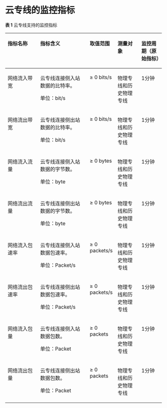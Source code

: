 # 云专线的监控指标<a name="ZH-CN_TOPIC_0133157388"></a>

**表 1**  云专线支持的监控指标

<a name="table539544351613"></a>
<table><thead align="left"><tr id="zh-cn_topic_0015479905_row14798174974914"><th class="cellrowborder" valign="top" width="22%" id="mcps1.2.6.1.1"><p id="zh-cn_topic_0015479905_p1798349184915"><a name="zh-cn_topic_0015479905_p1798349184915"></a><a name="zh-cn_topic_0015479905_p1798349184915"></a>指标名称</p>
</th>
<th class="cellrowborder" valign="top" width="33%" id="mcps1.2.6.1.2"><p id="zh-cn_topic_0015479905_p10798114964914"><a name="zh-cn_topic_0015479905_p10798114964914"></a><a name="zh-cn_topic_0015479905_p10798114964914"></a>指标含义</p>
</th>
<th class="cellrowborder" valign="top" width="14.000000000000002%" id="mcps1.2.6.1.3"><p id="zh-cn_topic_0015479905_p1879884912490"><a name="zh-cn_topic_0015479905_p1879884912490"></a><a name="zh-cn_topic_0015479905_p1879884912490"></a>取值范围</p>
</th>
<th class="cellrowborder" valign="top" width="16%" id="mcps1.2.6.1.4"><p id="zh-cn_topic_0015479905_p14798049174918"><a name="zh-cn_topic_0015479905_p14798049174918"></a><a name="zh-cn_topic_0015479905_p14798049174918"></a>测量对象</p>
</th>
<th class="cellrowborder" valign="top" width="15%" id="mcps1.2.6.1.5"><p id="zh-cn_topic_0015479905_p1611711113212"><a name="zh-cn_topic_0015479905_p1611711113212"></a><a name="zh-cn_topic_0015479905_p1611711113212"></a>监控周期（原始指标）</p>
</th>
</tr>
</thead>
<tbody><tr id="zh-cn_topic_0015479905_row1279820497494"><td class="cellrowborder" valign="top" width="22%" headers="mcps1.2.6.1.1 "><p id="zh-cn_topic_0024607920_p57610691193247"><a name="zh-cn_topic_0024607920_p57610691193247"></a><a name="zh-cn_topic_0024607920_p57610691193247"></a>网络流入带宽</p>
</td>
<td class="cellrowborder" valign="top" width="33%" headers="mcps1.2.6.1.2 "><p id="p124623853817"><a name="p124623853817"></a><a name="p124623853817"></a>云专线连接侧入站数据的比特率。</p>
<p id="p193991310103910"><a name="p193991310103910"></a><a name="p193991310103910"></a>单位：bit/s</p>
</td>
<td class="cellrowborder" valign="top" width="14.000000000000002%" headers="mcps1.2.6.1.3 "><p id="zh-cn_topic_0024607920_p16651850133012"><a name="zh-cn_topic_0024607920_p16651850133012"></a><a name="zh-cn_topic_0024607920_p16651850133012"></a>≥ 0 bits/s</p>
</td>
<td class="cellrowborder" valign="top" width="16%" headers="mcps1.2.6.1.4 "><p id="p15962894910"><a name="p15962894910"></a><a name="p15962894910"></a>物理专线和历史物理专线</p>
</td>
<td class="cellrowborder" valign="top" width="15%" headers="mcps1.2.6.1.5 "><p id="zh-cn_topic_0015479905_p1411911103212"><a name="zh-cn_topic_0015479905_p1411911103212"></a><a name="zh-cn_topic_0015479905_p1411911103212"></a>1分钟</p>
</td>
</tr>
<tr id="zh-cn_topic_0015479905_row1879824912492"><td class="cellrowborder" valign="top" width="22%" headers="mcps1.2.6.1.1 "><p id="zh-cn_topic_0024607920_p21161904193247"><a name="zh-cn_topic_0024607920_p21161904193247"></a><a name="zh-cn_topic_0024607920_p21161904193247"></a>网络流出带宽</p>
</td>
<td class="cellrowborder" valign="top" width="33%" headers="mcps1.2.6.1.2 "><p id="zh-cn_topic_0024607920_p36392626193247"><a name="zh-cn_topic_0024607920_p36392626193247"></a><a name="zh-cn_topic_0024607920_p36392626193247"></a>云专线连接侧出站数据的比特率。</p>
<p id="p9578185354418"><a name="p9578185354418"></a><a name="p9578185354418"></a>单位：bit/s</p>
</td>
<td class="cellrowborder" valign="top" width="14.000000000000002%" headers="mcps1.2.6.1.3 "><p id="zh-cn_topic_0024607920_p145221435131516"><a name="zh-cn_topic_0024607920_p145221435131516"></a><a name="zh-cn_topic_0024607920_p145221435131516"></a>≥ 0 bits/s</p>
</td>
<td class="cellrowborder" valign="top" width="16%" headers="mcps1.2.6.1.4 "><p id="p6311161911499"><a name="p6311161911499"></a><a name="p6311161911499"></a>物理专线和历史物理专线</p>
</td>
<td class="cellrowborder" valign="top" width="15%" headers="mcps1.2.6.1.5 "><p id="zh-cn_topic_0015479905_p1311611203217"><a name="zh-cn_topic_0015479905_p1311611203217"></a><a name="zh-cn_topic_0015479905_p1311611203217"></a>1分钟</p>
</td>
</tr>
<tr id="zh-cn_topic_0015479905_row157989497491"><td class="cellrowborder" valign="top" width="22%" headers="mcps1.2.6.1.1 "><p id="p1981512351293"><a name="p1981512351293"></a><a name="p1981512351293"></a>网络流入流量</p>
</td>
<td class="cellrowborder" valign="top" width="33%" headers="mcps1.2.6.1.2 "><p id="p8483191441612"><a name="p8483191441612"></a><a name="p8483191441612"></a>云专线连接侧入站数据的字节数。</p>
<p id="p284817212453"><a name="p284817212453"></a><a name="p284817212453"></a>单位：byte</p>
</td>
<td class="cellrowborder" valign="top" width="14.000000000000002%" headers="mcps1.2.6.1.3 "><p id="p28171735182918"><a name="p28171735182918"></a><a name="p28171735182918"></a>≥ 0 bytes</p>
</td>
<td class="cellrowborder" valign="top" width="16%" headers="mcps1.2.6.1.4 "><p id="p86711248144712"><a name="p86711248144712"></a><a name="p86711248144712"></a>物理专线和历史物理专线</p>
</td>
<td class="cellrowborder" valign="top" width="15%" headers="mcps1.2.6.1.5 "><p id="zh-cn_topic_0015479905_p201101113328"><a name="zh-cn_topic_0015479905_p201101113328"></a><a name="zh-cn_topic_0015479905_p201101113328"></a>1分钟</p>
</td>
</tr>
<tr id="zh-cn_topic_0015479905_row67982049174911"><td class="cellrowborder" valign="top" width="22%" headers="mcps1.2.6.1.1 "><p id="p19826935192917"><a name="p19826935192917"></a><a name="p19826935192917"></a>网络流出流量</p>
</td>
<td class="cellrowborder" valign="top" width="33%" headers="mcps1.2.6.1.2 "><p id="p1143816191415"><a name="p1143816191415"></a><a name="p1143816191415"></a>云专线连接侧出站数据的字节数。</p>
<p id="p0814115174513"><a name="p0814115174513"></a><a name="p0814115174513"></a>单位：byte</p>
</td>
<td class="cellrowborder" valign="top" width="14.000000000000002%" headers="mcps1.2.6.1.3 "><p id="p2829935112910"><a name="p2829935112910"></a><a name="p2829935112910"></a>≥ 0 bytes</p>
</td>
<td class="cellrowborder" valign="top" width="16%" headers="mcps1.2.6.1.4 "><p id="p43023362495"><a name="p43023362495"></a><a name="p43023362495"></a>物理专线和历史物理专线</p>
</td>
<td class="cellrowborder" valign="top" width="15%" headers="mcps1.2.6.1.5 "><p id="zh-cn_topic_0015479905_p13119111326"><a name="zh-cn_topic_0015479905_p13119111326"></a><a name="zh-cn_topic_0015479905_p13119111326"></a>1分钟</p>
</td>
</tr>
<tr id="zh-cn_topic_0015479905_row18798184916491"><td class="cellrowborder" valign="top" width="22%" headers="mcps1.2.6.1.1 "><p id="zh-cn_topic_0024607920_p7133182333"><a name="zh-cn_topic_0024607920_p7133182333"></a><a name="zh-cn_topic_0024607920_p7133182333"></a>网络流入包速率</p>
</td>
<td class="cellrowborder" valign="top" width="33%" headers="mcps1.2.6.1.2 "><p id="p179215408321"><a name="p179215408321"></a><a name="p179215408321"></a>云专线连接侧入站数据包速率。</p>
<p id="p287671734511"><a name="p287671734511"></a><a name="p287671734511"></a>单位：Packet/s</p>
</td>
<td class="cellrowborder" valign="top" width="14.000000000000002%" headers="mcps1.2.6.1.3 "><p id="p1311615193313"><a name="p1311615193313"></a><a name="p1311615193313"></a>≥ 0 packets/s</p>
</td>
<td class="cellrowborder" valign="top" width="16%" headers="mcps1.2.6.1.4 "><p id="p4305636154920"><a name="p4305636154920"></a><a name="p4305636154920"></a>物理专线和历史物理专线</p>
</td>
<td class="cellrowborder" valign="top" width="15%" headers="mcps1.2.6.1.5 "><p id="zh-cn_topic_0015479905_p4181119327"><a name="zh-cn_topic_0015479905_p4181119327"></a><a name="zh-cn_topic_0015479905_p4181119327"></a>1分钟</p>
</td>
</tr>
<tr id="zh-cn_topic_0015479905_row47988492495"><td class="cellrowborder" valign="top" width="22%" headers="mcps1.2.6.1.1 "><p id="zh-cn_topic_0024607920_p18143178133311"><a name="zh-cn_topic_0024607920_p18143178133311"></a><a name="zh-cn_topic_0024607920_p18143178133311"></a>网络流出包速率</p>
</td>
<td class="cellrowborder" valign="top" width="33%" headers="mcps1.2.6.1.2 "><p id="p14794440113211"><a name="p14794440113211"></a><a name="p14794440113211"></a>云专线连接侧出站数据包速率。</p>
<p id="p84430340456"><a name="p84430340456"></a><a name="p84430340456"></a>单位：Packet/s</p>
</td>
<td class="cellrowborder" valign="top" width="14.000000000000002%" headers="mcps1.2.6.1.3 "><p id="p1611819153314"><a name="p1611819153314"></a><a name="p1611819153314"></a>≥ 0 packets/s</p>
</td>
<td class="cellrowborder" valign="top" width="16%" headers="mcps1.2.6.1.4 "><p id="p18307536124916"><a name="p18307536124916"></a><a name="p18307536124916"></a>物理专线和历史物理专线</p>
</td>
<td class="cellrowborder" valign="top" width="15%" headers="mcps1.2.6.1.5 "><p id="zh-cn_topic_0015479905_p5161183213"><a name="zh-cn_topic_0015479905_p5161183213"></a><a name="zh-cn_topic_0015479905_p5161183213"></a>1分钟</p>
</td>
</tr>
<tr id="zh-cn_topic_0015479905_row14798104934912"><td class="cellrowborder" valign="top" width="22%" headers="mcps1.2.6.1.1 "><p id="p1511110341407"><a name="p1511110341407"></a><a name="p1511110341407"></a>网络流入包量</p>
<p id="zh-cn_topic_0024607920_p28081950183116"><a name="zh-cn_topic_0024607920_p28081950183116"></a><a name="zh-cn_topic_0024607920_p28081950183116"></a></p>
</td>
<td class="cellrowborder" valign="top" width="33%" headers="mcps1.2.6.1.2 "><p id="p10373152123811"><a name="p10373152123811"></a><a name="p10373152123811"></a>云专线连接侧入站数据包数。</p>
<p id="p19194217457"><a name="p19194217457"></a><a name="p19194217457"></a>单位：Packet</p>
</td>
<td class="cellrowborder" valign="top" width="14.000000000000002%" headers="mcps1.2.6.1.3 "><p id="p1811518341018"><a name="p1811518341018"></a><a name="p1811518341018"></a>≥ 0 packets</p>
</td>
<td class="cellrowborder" valign="top" width="16%" headers="mcps1.2.6.1.4 "><p id="p35971538164914"><a name="p35971538164914"></a><a name="p35971538164914"></a>物理专线和历史物理专线</p>
<p id="p1159903894919"><a name="p1159903894919"></a><a name="p1159903894919"></a></p>
</td>
<td class="cellrowborder" valign="top" width="15%" headers="mcps1.2.6.1.5 "><p id="zh-cn_topic_0015479905_p411511153212"><a name="zh-cn_topic_0015479905_p411511153212"></a><a name="zh-cn_topic_0015479905_p411511153212"></a>1分钟</p>
</td>
</tr>
<tr id="row1416918251536"><td class="cellrowborder" valign="top" width="22%" headers="mcps1.2.6.1.1 "><p id="p2861834195312"><a name="p2861834195312"></a><a name="p2861834195312"></a>网络流出包量</p>
</td>
<td class="cellrowborder" valign="top" width="33%" headers="mcps1.2.6.1.2 "><p id="zh-cn_topic_0024607920_p8808850153114"><a name="zh-cn_topic_0024607920_p8808850153114"></a><a name="zh-cn_topic_0024607920_p8808850153114"></a>云专线连接侧出站数据包数。</p>
<p id="p122845445459"><a name="p122845445459"></a><a name="p122845445459"></a>单位：Packet</p>
</td>
<td class="cellrowborder" valign="top" width="14.000000000000002%" headers="mcps1.2.6.1.3 "><p id="p1288113417535"><a name="p1288113417535"></a><a name="p1288113417535"></a>≥ 0 packets</p>
</td>
<td class="cellrowborder" valign="top" width="16%" headers="mcps1.2.6.1.4 "><p id="p12901634175319"><a name="p12901634175319"></a><a name="p12901634175319"></a>物理专线和历史物理专线</p>
</td>
<td class="cellrowborder" valign="top" width="15%" headers="mcps1.2.6.1.5 "><p id="p117611185415"><a name="p117611185415"></a><a name="p117611185415"></a>1分钟</p>
</td>
</tr>
</tbody>
</table>

